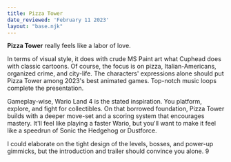 ```yaml
---
title: Pizza Tower
date_reviewed: 'February 11 2023'
layout: "base.njk"
---
```


**Pizza Tower** really feels like a labor of love.

In terms of visual style, it does with crude MS Paint art what Cuphead does with classic cartoons. Of course, the focus is on pizza, Italian-Americans, organized crime, and city-life. The characters' expressions alone should put Pizza Tower among 2023's best animated games. Top-notch music loops complete the presentation.

Gameplay-wise,  Wario Land 4 is the stated inspiration. You platform, explore, and fight for collectibles. On that borrowed foundation, Pizza Tower builds  with a deeper move-set and a scoring system that encourages mastery. It'll feel like playing a faster Wario, but you'll want to make it feel like a speedrun of Sonic the Hedgehog or Dustforce.

I could elaborate on the tight design of the levels, bosses, and power-up gimmicks, but the introduction and trailer should convince you alone. 9
